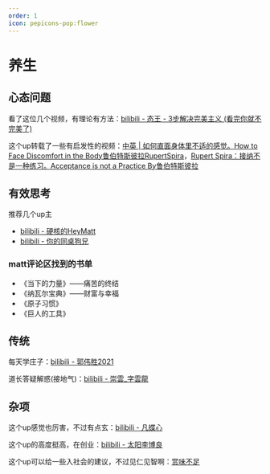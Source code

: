 ```yaml
---
order: 1
icon: pepicons-pop:flower
---
```

# 养生

## 心态问题

看了这位几个视频，有理论有方法：[bilibili - 态王 - 3步解决完美主义 (看完你就不完美了)](https://www.bilibili.com/video/BV1mh4y1h7Rh)

这个up转载了一些有启发性的视频：[中英 | 如何直面身体里不适的感觉。How to Face Discomfort in the Body鲁伯特斯彼拉RupertSpira](https://www.bilibili.com/video/BV1Xj41187A4)，[Rupert Spira：接纳不是一种练习。Acceptance is not a Practice By鲁伯特斯彼拉](https://www.bilibili.com/video/BV1A94y1x7gc)

## 有效思考

推荐几个up主
- [bilibili - 硬核的HeyMatt](https://space.bilibili.com/239688446)
- [bilibili - 你的同桌狗兄](https://space.bilibili.com/251395733)

### matt评论区找到的书单

- 《当下的力量》——痛苦的终结
- 《纳瓦尔宝典》——财富与幸福
- 《原子习惯》
- 《巨人的工具》

## 传统

每天学庄子：[bilibili - 郭伟胜2021](https://space.bilibili.com/1668875589)

道长答疑解惑(接地气)：[bilibili - 崇雲_字雲龍](https://space.bilibili.com/14765360)

## 杂项

这个up感觉也厉害，不过有点玄：[bilibili - 凡蝶心](https://space.bilibili.com/440664327)

这个up的高度挺高，在创业：[bilibili - 太阳李博良](https://space.bilibili.com/229438849)

这个up可以给一些入社会的建议，不过见仁见智啊：[赏味不足](https://space.bilibili.com/44497027)

